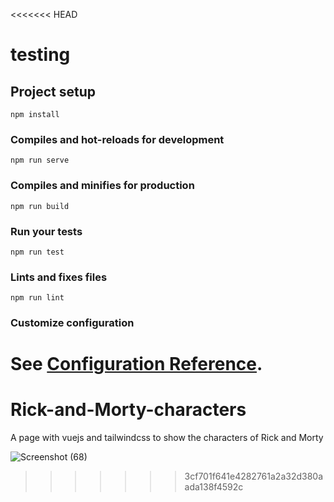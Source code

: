 <<<<<<< HEAD
# testing

## Project setup
```
npm install
```

### Compiles and hot-reloads for development
```
npm run serve
```

### Compiles and minifies for production
```
npm run build
```

### Run your tests
```
npm run test
```

### Lints and fixes files
```
npm run lint
```

### Customize configuration
See [Configuration Reference](https://cli.vuejs.org/config/).
=======
# Rick-and-Morty-characters
A page with vuejs and tailwindcss to show the characters of Rick and Morty


![Screenshot (68)](https://user-images.githubusercontent.com/39973541/72225569-8bc8a780-358f-11ea-86d8-400412a0a1c0.png)
>>>>>>> 3cf701f641e4282761a2a32d380aada138f4592c
